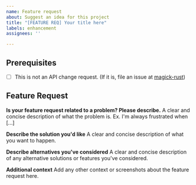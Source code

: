 ```yaml
---
name: Feature request
about: Suggest an idea for this project
title: "[FEATURE REQ] Your title here"
labels: enhancement
assignees: ''

---
```


## Prerequisites

<!--Please answer the following questions for yourself before submitting an issue.-->

- [ ] This is not an API change request. (If it is, file an issue at [magick-rust](https://github.com/nlfiedler/magick-rust))

## Feature Request

**Is your feature request related to a problem? Please describe.**
A clear and concise description of what the problem is. Ex. I'm always frustrated when [...]

**Describe the solution you'd like**
A clear and concise description of what you want to happen.

**Describe alternatives you've considered**
A clear and concise description of any alternative solutions or features you've considered.

**Additional context**
Add any other context or screenshots about the feature request here.
